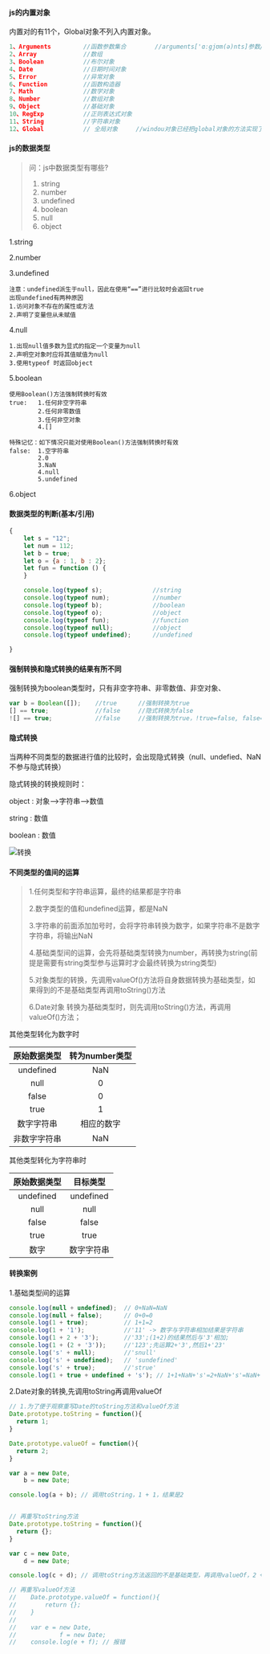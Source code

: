 #### js的内置对象

内置对的有11个，Global对象不列入内置对象。

```javascript
1、Arguments			//函数参数集合		//arguments['ɑːgjʊm(ə)nts]参数/
2、Array				//数组
3、Boolean			//布尔对象
4、Date				//日期时间对象
5、Error				//异常对象
6、Function			//函数构造器
7、Math				//数学对象
8、Number			//数组对象
9、Object			//基础对象
10、RegExp			//正则表达式对象
11、String			//字符串对象
12、Global			// 全局对象		//windou对象已经把global对象的方法实现了
```



#### js的数据类型
> 问：js中数据类型有哪些?
>
> 1. string
> 2. number
> 3. undefined
> 4. boolean
> 5. null
> 6. object

1.string

2.number

3.undefined
```
注意：undefined派生于null，因此在使用“==”进行比较时会返回true
出现undefined有两种原因
1.访问对象不存在的属性或方法
2.声明了变量但从未赋值
```


4.null
```
1.出现null值多数为显式的指定一个变量为null
2.声明空对象时应将其值赋值为null
3.使用typeof 时返回object
```

5.boolean
```
使用Boolean()方法强制转换时有效
true:	1.任何非空字符串
		2.任何非零数值
		3.任何非空对象
		4.[]

特殊记忆：如下情况只能对使用Boolean()方法强制转换时有效
false:	1.空字符串
		2.0
		3.NaN
		4.null
		5.undefined
```

6.object



#### 数据类型的判断(基本/引用)

```javascript
{
    let s = "12";
    let num = 112;
    let b = true;
    let o = {a : 1, b : 2};
    let fun = function () {
    }

    console.log(typeof s);              //string
    console.log(typeof num);            //number
    console.log(typeof b);              //boolean
    console.log(typeof o);              //object
    console.log(typeof fun);            //function
    console.log(typeof null);           //object
    console.log(typeof undefined);      //undefined

}
```



#### 强制转换和隐式转换的结果有所不同

 强制转换为boolean类型时，只有非空字符串、非零数值、非空对象、

```javascript
var b = Boolean([]);	//true		//强制转换为true
[] == true;				//false		//隐式转换为false
![] == true;			//false		//强制转换为true，!true=false, false==true ->false
```



#### 隐式转换

当两种不同类型的数据进行值的比较时，会出现隐式转换（null、undefied、NaN不参与隐式转换）

隐式转换的转换规则时：

object : 对象—>字符串—>数值

string :  数值

boolean : 数值

![转换](E:\08_web\web_note\09-个人总结\Js\images\转换.png)



####  不同类型的值间的运算

> 1.任何类型和字符串运算，最终的结果都是字符串
>
> 2.数字类型的值和undefined运算，都是NaN
>
> 3.字符串的前面添加加号时，会将字符串转换为数字，如果字符串不是数字字符串，将输出NaN
>
> 4.基础类型间的运算，会先将基础类型转换为number，再转换为string(前提是需要有string类型参与运算时才会最终转换为string类型)
>
> 5.对象类型的转换，先调用valueOf()方法将自身数据转换为基础类型，如果得到的不是基础类型再调用toString()方法
>
> 6.Date对象 转换为基础类型时，则先调用toString()方法，再调用valueOf()方法；



其他类型转化为数字时

|  原始数据类型   | 转为number类型 |
| :-------: | :--------: |
| undefined |    NaN     |
|   null    |     0      |
|   false   |     0      |
|   true    |     1      |
|   数字字符串   |   相应的数字    |
|  非数字字符串   |    NaN     |



其他类型转化为字符串时

|  原始数据类型   |   目标类型    |
| :-------: | :-------: |
| undefined | undefined |
|   null    |   null    |
|   false   |   false   |
|   true    |   true    |
|    数字     |   数字字符串   |



#### 转换案例

1.基础类型间的运算

```javascript
console.log(null + undefined); 	// 0+NaN=NaN
console.log(null + false);		// 0+0=0
console.log(1 + true); 			// 1+1=2
console.log(1 + '1'); 			//'11' -> 数字与字符串相加结果是字符串
console.log(1 + 2 + '3');  		//'33';(1+2)的结果然后与'3'相加;
console.log(1 + (2 + '3')); 	//'123';先运算2+'3',然后1+'23'
console.log('s' + null); 		//'snull'
console.log('s' + undefined); 	// 'sundefined'
console.log('s' + true); 		//'strue'
console.log(1 + true + undefined + 's'); // 1+1+NaN+'s'=2+NaN+'s'=NaN+'s'=NaNs
```

2.Date对象的转换,先调用toString再调用valueOf

```javascript
// 1.为了便于观察重写Date的toString方法和valueOf方法
Date.prototype.toString = function(){
  return 1;
}

Date.prototype.valueOf = function(){
  return 2;
}

var a = new Date,
    b = new Date;

console.log(a + b); // 调用toString，1 + 1，结果是2


// 再重写toString方法
Date.prototype.toString = function(){
  return {};
}

var c = new Date,
    d = new Date;

console.log(c + d); // 调用toString方法返回的不是基础类型，再调用valueOf，2 + 2，结果是4

// 再重写valueOf方法
//    Date.prototype.valueOf = function(){
//        return {};
//    }
//
//    var e = new Date,
//            f = new Date;
//    console.log(e + f); // 报错
```


